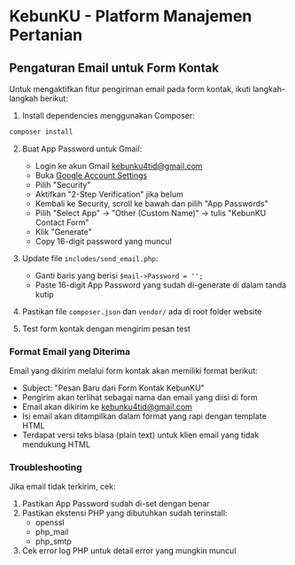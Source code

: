 # KebunKU - Platform Manajemen Pertanian

## Pengaturan Email untuk Form Kontak

Untuk mengaktifkan fitur pengiriman email pada form kontak, ikuti langkah-langkah berikut:

1. Install dependencies menggunakan Composer:
```bash
composer install
```

2. Buat App Password untuk Gmail:
   - Login ke akun Gmail kebunku4tid@gmail.com
   - Buka [Google Account Settings](https://myaccount.google.com/)
   - Pilih "Security"
   - Aktifkan "2-Step Verification" jika belum
   - Kembali ke Security, scroll ke bawah dan pilih "App Passwords"
   - Pilih "Select App" -> "Other (Custom Name)" -> tulis "KebunKU Contact Form"
   - Klik "Generate"
   - Copy 16-digit password yang muncul

3. Update file `includes/send_email.php`:
   - Ganti baris yang berisi `$mail->Password = '';`
   - Paste 16-digit App Password yang sudah di-generate di dalam tanda kutip

4. Pastikan file `composer.json` dan `vendor/` ada di root folder website

5. Test form kontak dengan mengirim pesan test

### Format Email yang Diterima

Email yang dikirim melalui form kontak akan memiliki format berikut:
- Subject: "Pesan Baru dari Form Kontak KebunKU"
- Pengirim akan terlihat sebagai nama dan email yang diisi di form
- Email akan dikirim ke kebunku4tid@gmail.com
- Isi email akan ditampilkan dalam format yang rapi dengan template HTML
- Terdapat versi teks biasa (plain text) untuk klien email yang tidak mendukung HTML

### Troubleshooting

Jika email tidak terkirim, cek:
1. Pastikan App Password sudah di-set dengan benar
2. Pastikan ekstensi PHP yang dibutuhkan sudah terinstall:
   - openssl
   - php_mail
   - php_smtp
3. Cek error log PHP untuk detail error yang mungkin muncul 